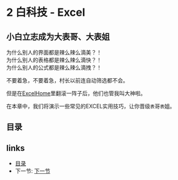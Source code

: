 # 2 白科技 - Excel
## 小白立志成为大表哥、大表姐
为什么别人的界面都是辣么辣么滴美？！  
为什么别人的表格都是辣么辣么滴快？！  
为什么别人的公式都是辣么辣么滴拽？！  

不要着急，不要着急，村长以前连自动筛选都不会。

但是在[ExcelHome](http://club.excelhome.net/)里翻滚一阵子后，他们也管我叫大神啦。

在本章中，我们将演示一些常见的EXCEL实用技巧，让你晋级`表`哥`表`姐。

## 目录  

## links
  * [目录](<preface.md>)
  * 下一节: [下一节](<02.1.md>)
